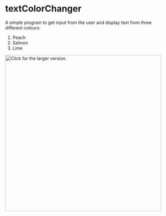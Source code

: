 # textColorChanger
A simple program to get input from the user and display text from three different colours:
1. Peach
2. Salmon
3. Lime

<a href="https://drive.google.com/uc?export=view&id=1agDisjf1F5jGQm7NaJ9Sc68QEv43CwIc"><img src="https://drive.google.com/uc?export=view&id=1agDisjf1F5jGQm7NaJ9Sc68QEv43CwIc" style="width: 500px; max-width: 100%; height: auto" title="Click for the larger version." /></a>
